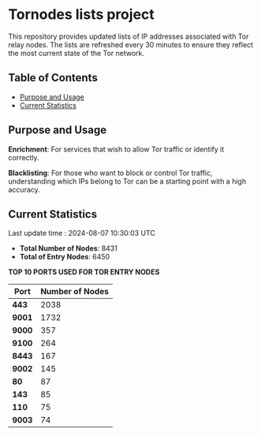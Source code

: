 # Tornodes lists project

This repository provides updated lists of IP addresses associated with Tor relay nodes. The lists are refreshed every 30 minutes to ensure they reflect the most current state of the Tor network.

## Table of Contents

- [Purpose and Usage](#purpose-and-usage)
- [Current Statistics](#current-statistics)


## Purpose and Usage

**Enrichment**: For services that wish to allow Tor traffic or identify it correctly.

**Blacklisting**: For those who want to block or control Tor traffic, understanding which IPs belong to Tor can be a starting point with a high accuracy.

## Current Statistics

Last update time : 2024-08-07 10:30:03 UTC

- **Total Number of Nodes**: 8431
- **Total of Entry Nodes**: 6450

**TOP 10 PORTS USED FOR TOR ENTRY NODES**

| **Port** | **Number of Nodes** |
|------|-----------------|
| **443**   | 2038  |
| **9001**   | 1732  |
| **9000**   | 357  |
| **9100**   | 264  |
| **8443**   | 167  |
| **9002**   | 145  |
| **80**   | 87  |
| **143**   | 85  |
| **110**   | 75  |
| **9003**   | 74  |

